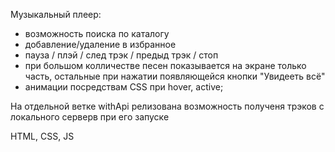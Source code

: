 Музыкальный плеер:
 - возможность поиска по каталогу
 - добавление/удаление в избранное
 - пауза / плэй / след трэк / предыд трэк / стоп
 - при большом колличестве песен показывается на экране только часть,
   остальные при нажатии появляющейся кнопки "Увидееть всё"
 - анимации посредствам СSS при hover, active;  

На отдельной ветке withApi релизована возможность полученя трэков с локального серверв при его запуске
   
   HTML, CSS, JS
